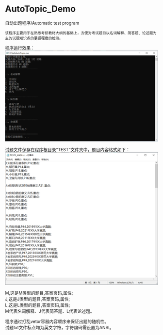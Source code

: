 # AutoTopic_Demo
自动出题程序/Automatic test program  
  
    该程序主要用于在熟悉考研教材大纲的基础上，方便对考试题目以名词解释、简答题、论述题为主的试题知识点的掌握程度的检测。  
程序运行效果：  
![image](https://github.com/ChengLion/AutoTopic_Demo/blob/main/pic/AutoTopic_AaKfnSDQ2Z.png)
  
试题文件保存在程序根目录“TEST”文件夹中，题目内容格式如下：  
![image](https://github.com/ChengLion/AutoTopic_Demo/blob/main/pic/notepad_i1oRkUbDFZ.png)
  
M,这是M类型的题目,答案页码,属性;  
J,这是J类型的题目,答案页码,属性;  
L,这是L类型的题目,答案页码,属性;  
M代表名词解释、J代表简答题、L代表论述题。  
  
程序通过打乱vetor容器内容顺序来保证出题的随机性。  
试题txt文件标点均为英文字符，字符编码需设置为ANSI。
